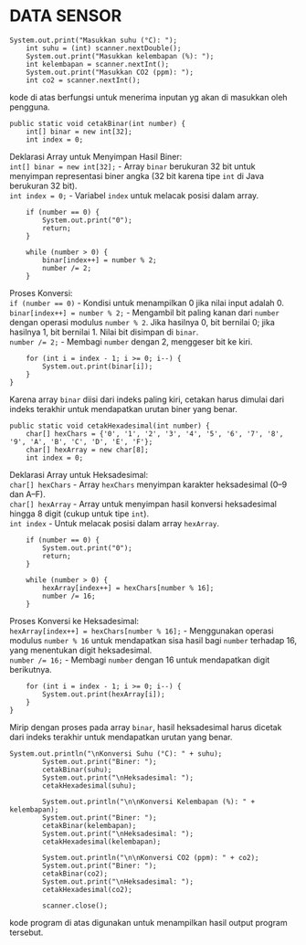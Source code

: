# DATA SENSOR #
```
System.out.print("Masukkan suhu (°C): ");
    int suhu = (int) scanner.nextDouble();
    System.out.print("Masukkan kelembapan (%): ");
    int kelembapan = scanner.nextInt();
    System.out.print("Masukkan CO2 (ppm): ");
    int co2 = scanner.nextInt();
```
kode di atas berfungsi untuk menerima inputan yg akan di masukkan oleh pengguna.

```
public static void cetakBinar(int number) {
    int[] binar = new int[32];
    int index = 0;
```
Deklarasi Array untuk Menyimpan Hasil Biner:  
``int[] binar = new int[32];`` - Array ``binar`` berukuran 32 bit untuk menyimpan representasi biner angka (32 bit karena tipe ``int`` di Java berukuran 32 bit).  
``int index = 0;`` - Variabel ``index`` untuk melacak posisi dalam array.  

```
    if (number == 0) {
        System.out.print("0");
        return;
    }

    while (number > 0) {
        binar[index++] = number % 2;
        number /= 2;
    }
```
Proses Konversi:  
``if (number == 0)`` - Kondisi untuk menampilkan 0 jika nilai input adalah 0.  
``binar[index++] = number % 2;`` - Mengambil bit paling kanan dari ``number`` dengan operasi modulus ``number % 2``. Jika hasilnya 0, bit bernilai 0; jika hasilnya 1, bit bernilai 1. Nilai bit disimpan di ``binar``.  
``number /= 2;`` - Membagi ``number`` dengan 2, menggeser bit ke kiri.  

```
    for (int i = index - 1; i >= 0; i--) {
        System.out.print(binar[i]);
    }
}
```
Karena array ``binar`` diisi dari indeks paling kiri, cetakan harus dimulai dari indeks terakhir untuk mendapatkan urutan biner yang benar.  
```
public static void cetakHexadesimal(int number) {
    char[] hexChars = {'0', '1', '2', '3', '4', '5', '6', '7', '8', '9', 'A', 'B', 'C', 'D', 'E', 'F'};
    char[] hexArray = new char[8];
    int index = 0;
```
Deklarasi Array untuk Heksadesimal:  
``char[] hexChars`` - Array ``hexChars`` menyimpan karakter heksadesimal (0–9 dan A–F).  
``char[] hexArray`` - Array untuk menyimpan hasil konversi heksadesimal hingga 8 digit (cukup untuk tipe ``int``).  
``int index`` - Untuk melacak posisi dalam array ``hexArray``.  
```
    if (number == 0) {
        System.out.print("0");
        return;
    }

    while (number > 0) {
        hexArray[index++] = hexChars[number % 16];
        number /= 16;
    }
```
Proses Konversi ke Heksadesimal:  
``hexArray[index++] = hexChars[number % 16];`` - Menggunakan operasi modulus ``number % 16`` untuk mendapatkan sisa hasil bagi ``number`` terhadap 16, yang menentukan digit heksadesimal.  
``number /= 16;`` - Membagi ``number`` dengan 16 untuk mendapatkan digit berikutnya.  
```
    for (int i = index - 1; i >= 0; i--) {
        System.out.print(hexArray[i]);
    }
}
```
Mirip dengan proses pada array ``binar``, hasil heksadesimal harus dicetak dari indeks terakhir untuk mendapatkan urutan yang benar.  
```
System.out.println("\nKonversi Suhu (°C): " + suhu);
        System.out.print("Biner: ");
        cetakBinar(suhu);
        System.out.print("\nHeksadesimal: ");
        cetakHexadesimal(suhu);

        System.out.println("\n\nKonversi Kelembapan (%): " + kelembapan);
        System.out.print("Biner: ");
        cetakBinar(kelembapan);
        System.out.print("\nHeksadesimal: ");
        cetakHexadesimal(kelembapan);

        System.out.println("\n\nKonversi CO2 (ppm): " + co2);
        System.out.print("Biner: ");
        cetakBinar(co2);
        System.out.print("\nHeksadesimal: ");
        cetakHexadesimal(co2);

        scanner.close();
```
kode program di atas digunakan untuk menampilkan hasil output program tersebut.